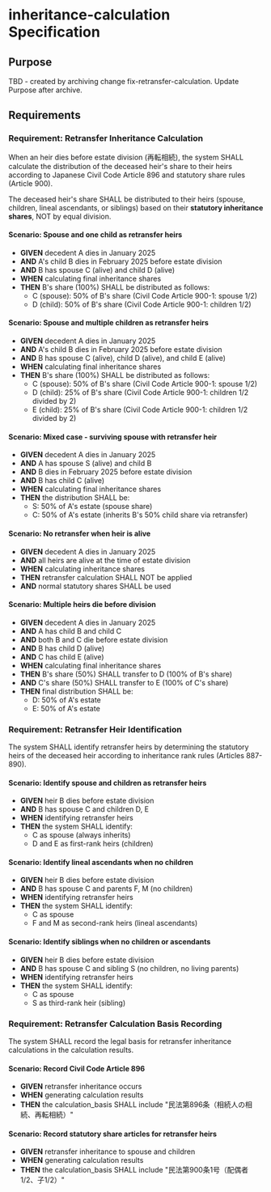 # inheritance-calculation Specification

## Purpose
TBD - created by archiving change fix-retransfer-calculation. Update Purpose after archive.
## Requirements
### Requirement: Retransfer Inheritance Calculation
When an heir dies before estate division (再転相続), the system SHALL calculate the distribution of the deceased heir's share to their heirs according to Japanese Civil Code Article 896 and statutory share rules (Article 900).

The deceased heir's share SHALL be distributed to their heirs (spouse, children, lineal ascendants, or siblings) based on their **statutory inheritance shares**, NOT by equal division.

#### Scenario: Spouse and one child as retransfer heirs
- **GIVEN** decedent A dies in January 2025
- **AND** A's child B dies in February 2025 before estate division
- **AND** B has spouse C (alive) and child D (alive)
- **WHEN** calculating final inheritance shares
- **THEN** B's share (100%) SHALL be distributed as follows:
  - C (spouse): 50% of B's share (Civil Code Article 900-1: spouse 1/2)
  - D (child): 50% of B's share (Civil Code Article 900-1: children 1/2)

#### Scenario: Spouse and multiple children as retransfer heirs
- **GIVEN** decedent A dies in January 2025
- **AND** A's child B dies in February 2025 before estate division
- **AND** B has spouse C (alive), child D (alive), and child E (alive)
- **WHEN** calculating final inheritance shares
- **THEN** B's share (100%) SHALL be distributed as follows:
  - C (spouse): 50% of B's share (Civil Code Article 900-1: spouse 1/2)
  - D (child): 25% of B's share (Civil Code Article 900-1: children 1/2 divided by 2)
  - E (child): 25% of B's share (Civil Code Article 900-1: children 1/2 divided by 2)

#### Scenario: Mixed case - surviving spouse with retransfer heir
- **GIVEN** decedent A dies in January 2025
- **AND** A has spouse S (alive) and child B
- **AND** B dies in February 2025 before estate division
- **AND** B has child C (alive)
- **WHEN** calculating final inheritance shares
- **THEN** the distribution SHALL be:
  - S: 50% of A's estate (spouse share)
  - C: 50% of A's estate (inherits B's 50% child share via retransfer)

#### Scenario: No retransfer when heir is alive
- **GIVEN** decedent A dies in January 2025
- **AND** all heirs are alive at the time of estate division
- **WHEN** calculating inheritance shares
- **THEN** retransfer calculation SHALL NOT be applied
- **AND** normal statutory shares SHALL be used

#### Scenario: Multiple heirs die before division
- **GIVEN** decedent A dies in January 2025
- **AND** A has child B and child C
- **AND** both B and C die before estate division
- **AND** B has child D (alive)
- **AND** C has child E (alive)
- **WHEN** calculating final inheritance shares
- **THEN** B's share (50%) SHALL transfer to D (100% of B's share)
- **AND** C's share (50%) SHALL transfer to E (100% of C's share)
- **THEN** final distribution SHALL be:
  - D: 50% of A's estate
  - E: 50% of A's estate

### Requirement: Retransfer Heir Identification
The system SHALL identify retransfer heirs by determining the statutory heirs of the deceased heir according to inheritance rank rules (Articles 887-890).

#### Scenario: Identify spouse and children as retransfer heirs
- **GIVEN** heir B dies before estate division
- **AND** B has spouse C and children D, E
- **WHEN** identifying retransfer heirs
- **THEN** the system SHALL identify:
  - C as spouse (always inherits)
  - D and E as first-rank heirs (children)

#### Scenario: Identify lineal ascendants when no children
- **GIVEN** heir B dies before estate division
- **AND** B has spouse C and parents F, M (no children)
- **WHEN** identifying retransfer heirs
- **THEN** the system SHALL identify:
  - C as spouse
  - F and M as second-rank heirs (lineal ascendants)

#### Scenario: Identify siblings when no children or ascendants
- **GIVEN** heir B dies before estate division
- **AND** B has spouse C and sibling S (no children, no living parents)
- **WHEN** identifying retransfer heirs
- **THEN** the system SHALL identify:
  - C as spouse
  - S as third-rank heir (sibling)

### Requirement: Retransfer Calculation Basis Recording
The system SHALL record the legal basis for retransfer inheritance calculations in the calculation results.

#### Scenario: Record Civil Code Article 896
- **GIVEN** retransfer inheritance occurs
- **WHEN** generating calculation results
- **THEN** the calculation_basis SHALL include "民法第896条（相続人の相続、再転相続）"

#### Scenario: Record statutory share articles for retransfer heirs
- **GIVEN** retransfer inheritance to spouse and children
- **WHEN** generating calculation results
- **THEN** the calculation_basis SHALL include "民法第900条1号（配偶者1/2、子1/2）"

